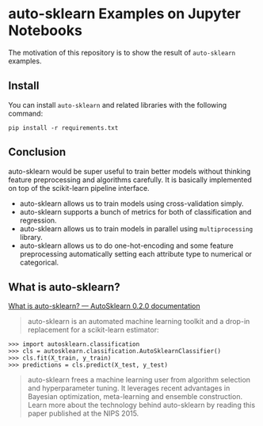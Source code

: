 # auto-sklearn Examples on Jupyter Notebooks
The motivation of this repository is to show the result of `auto-sklearn` examples.

## Install
You can install `auto-sklearn` and related libraries with the following command:
```
pip install -r requirements.txt
```

## Conclusion
auto-sklearn would be super useful to train better models without thinking feature preprocessing and algorithms carefully.
It is basically implemented on top of the scikit-learn pipeline interface.

- auto-sklearn allows us to train models using cross-validation simply.
- auto-sklearn supports a bunch of metrics for both of classification and regression.
- auto-sklearn allows us to train models in parallel using `multiprocessing` library.
- auto-sklearn allows us to do one-hot-encoding and some feature preprocessing automatically setting each attribute type to numerical or categorical.

## What is auto-sklearn?

[What is auto\-sklearn? — AutoSklearn 0\.2\.0 documentation](https://automl.github.io/auto-sklearn/stable/index.html#)

> auto-sklearn is an automated machine learning toolkit and a drop-in replacement for a scikit-learn estimator:
```
>>> import autosklearn.classification
>>> cls = autosklearn.classification.AutoSklearnClassifier()
>>> cls.fit(X_train, y_train)
>>> predictions = cls.predict(X_test, y_test)
```
> auto-sklearn frees a machine learning user from algorithm selection and hyperparameter tuning. It leverages recent advantages in Bayesian optimization, meta-learning and ensemble construction. Learn more about the technology behind auto-sklearn by reading this paper published at the NIPS 2015.

